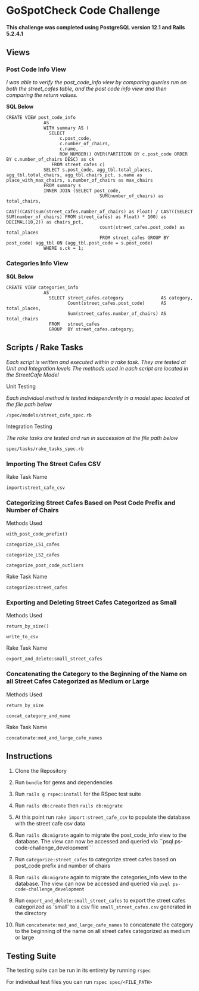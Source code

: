 # GoSpotCheck Code Challenge

#### This challenge was completed using PostgreSQL version 12.1 and Rails 5.2.4.1

## Views

### Post Code Info View

*I was able to verify the post_code_info view by comparing queries run on both the street_cafes table, and the post code info view and then comparing the return values.*

**SQL Below**

```
CREATE VIEW post_code_info
              AS
              WITH summary AS (
                SELECT
                    c.post_code,
                    c.number_of_chairs,
                    c.name,
                    ROW_NUMBER() OVER(PARTITION BY c.post_code ORDER BY c.number_of_chairs DESC) as ck
                 FROM street_cafes c)
              SELECT s.post_code, agg_tbl.total_places, agg_tbl.total_chairs, agg_tbl.chairs_pct, s.name as place_with_max_chairs, s.number_of_chairs as max_chairs
              FROM summary s
              INNER JOIN (SELECT post_code,
                                   SUM(number_of_chairs) as total_chairs,
                                   CAST((CAST(sum(street_cafes.number_of_chairs) as Float) / CAST((SELECT SUM(number_of_chairs) FROM street_cafes) as Float) * 100) as DECIMAL(10,2)) as chairs_pct,
                                   count(street_cafes.post_code) as total_places
                                   FROM street_cafes GROUP BY post_code) agg_tbl ON (agg_tbl.post_code = s.post_code)
              WHERE s.ck = 1;
```
### Categories Info View

**SQL Below**

```
CREATE VIEW categories_info
              AS
                SELECT street_cafes.category              AS category,
                       Count(street_cafes.post_code)      AS total_places,
                       Sum(street_cafes.number_of_chairs) AS total_chairs
                FROM   street_cafes
                GROUP  BY street_cafes.category;
```

## Scripts / Rake Tasks

*Each script is written and executed within a rake task.*
*They are tested at Unit and Integration levels*
*The methods used in each script are located in the StreetCafe Model*

Unit Testing

*Each individual method is tested independently in a model spec located at the file path below*

```/spec/models/street_cafe_spec.rb```

Integration Testing

*The rake tasks are tested and run in succession at the file path below*

```spec/tasks/rake_tasks_spec.rb```

### Importing The Street Cafes CSV

Rake Task Name

```import:street_cafe_csv```

### Categorizing Street Cafes Based on Post Code Prefix and Number of Chairs

Methods Used

 ```with_post_code_prefix()``` 

 ```categorize_LS1_cafes```

 ```categorize_LS2_cafes```

 ```categorize_post_code_outliers```
 
Rake Task Name
 
 ```categorize:street_cafes```

### Exporting and Deleting Street Cafes Categorized as Small

Methods Used

```return_by_size()```

```write_to_csv```

Rake Task Name

```export_and_delete:small_street_cafes```

### Concatenating the Category to the Beginning of the Name on all Street Cafes Categorized as Medium or Large

Methods Used

```return_by_size```

```concat_category_and_name```

Rake Task Name

```concatenate:med_and_large_cafe_names```


## Instructions

1. Clone the Repository

2. Run ```bundle``` for gems and dependencies

3. Run ```rails g rspec:install``` for the RSpec test suite

4. Run ```rails db:create``` then ```rails db:migrate``` 

5. At this point run ```rake import:street_cafe_csv``` to populate the database with the street cafe csv data

6. Run ```rails db:migrate``` again to migrate the post_code_info view to the database. The view can now be accessed and queried via ``psql ps-code-challenge_development```

7. Run ```categorize:street_cafes``` to categorize street cafes based on post_code prefix and number of chairs

8. Run ```rails db:migrate``` again to migrate the categories_info view to the database. The view can now be accessed and queried via ```psql ps-code-challenge_development```

9. Run ```export_and_delete:small_street_cafes``` to export the street cafes categorized as 'small' to a csv file ```small_street_cafes.csv``` generated in the directory

10. Run ```concatenate:med_and_large_cafe_names``` to concatenate the category to the beginning of the name on all street cafes categorized as medium or large

## Testing Suite

The testing suite can be run in its entirety by running ```rspec```

For individual test files you can run ```rspec spec/<FILE_PATH>```

